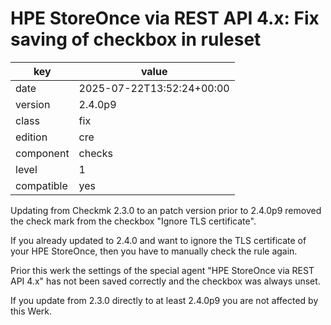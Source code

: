 [//]: # (werk v2)
# HPE StoreOnce via REST API 4.x: Fix saving of checkbox in ruleset

key        | value
---------- | ---
date       | 2025-07-22T13:52:24+00:00
version    | 2.4.0p9
class      | fix
edition    | cre
component  | checks
level      | 1
compatible | yes

Updating from Checkmk 2.3.0 to an patch version prior to 2.4.0p9 removed the check mark from the checkbox "Ignore TLS certificate".

If you already updated to 2.4.0 and want to ignore the TLS certificate of your HPE StoreOnce, then you have to manually check the rule again.

Prior this werk the settings of the special agent "HPE StoreOnce via REST API 4.x" has not been saved correctly and the checkbox was always unset.

If you update from 2.3.0 directly to at least 2.4.0p9 you are not affected by this Werk.
